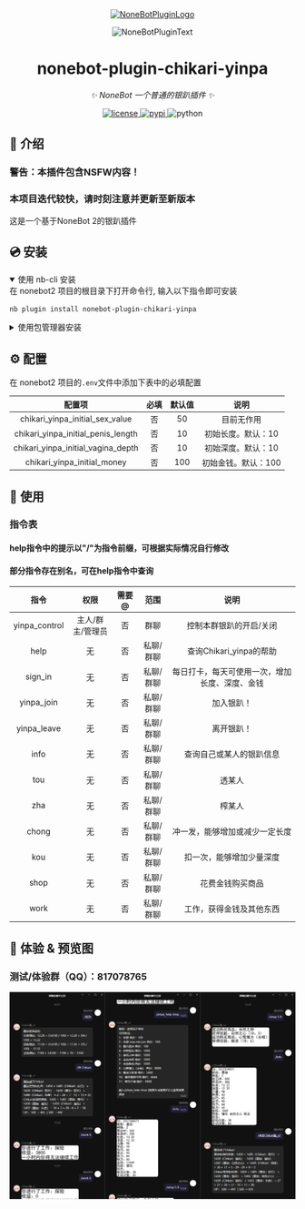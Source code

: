 <div align="center">
  <a href="https://v2.nonebot.dev/store"><img src="https://github.com/A-kirami/nonebot-plugin-template/blob/resources/nbp_logo.png" width="180" height="180" alt="NoneBotPluginLogo"></a>
  <br>
  <p><img src="https://github.com/A-kirami/nonebot-plugin-template/blob/resources/NoneBotPlugin.svg" width="240" alt="NoneBotPluginText"></p>
</div>

<div align="center">

# nonebot-plugin-chikari-yinpa

_✨ NoneBot 一个普通的银趴插件 ✨_


<a href="./LICENSE">
    <img src="https://img.shields.io/github/license/mrqx0195/nonebot-plugin-chikari-yinpa.svg" alt="license">
</a>
<a href="https://pypi.python.org/pypi/nonebot-plugin-chikari-yinpa">
    <img src="https://img.shields.io/pypi/v/nonebot-plugin-chikari-yinpa.svg" alt="pypi">
</a>
<img src="https://img.shields.io/badge/python-3.8+-blue.svg" alt="python">

</div>


## 📖 介绍

### 警告：本插件包含NSFW内容！
### 本项目迭代较快，请时刻注意并更新至新版本
这是一个基于NoneBot 2的银趴插件

## 💿 安装

<details open>
<summary>使用 nb-cli 安装</summary>
在 nonebot2 项目的根目录下打开命令行, 输入以下指令即可安装

    nb plugin install nonebot-plugin-chikari-yinpa

</details>

<details>
<summary>使用包管理器安装</summary>
在 nonebot2 项目的插件目录下, 打开命令行, 根据你使用的包管理器, 输入相应的安装命令

<details>
<summary>pip</summary>

    pip install nonebot-plugin-chikari-yinpa
</details>
<details>
<summary>pdm</summary>

    pdm add nonebot-plugin-chikari-yinpa
</details>
<details>
<summary>poetry</summary>

    poetry add nonebot-plugin-chikari-yinpa
</details>
<details>
<summary>conda</summary>

    conda install nonebot-plugin-chikari-yinpa
</details>

打开 nonebot2 项目根目录下的 `pyproject.toml` 文件, 在 `[tool.nonebot]` 部分追加写入

    plugins = ["nonebot_plugin_chikari_yinpa"]

</details>

## ⚙️ 配置

在 nonebot2 项目的`.env`文件中添加下表中的必填配置

| 配置项 | 必填 | 默认值 | 说明 |
|:-----:|:----:|:----:|:----:|
| chikari_yinpa_initial_sex_value | 否 | 50 | 目前无作用 |
| chikari_yinpa_initial_penis_length | 否 | 10 | 初始长度。默认：10 |
| chikari_yinpa_initial_vagina_depth | 否 | 10 | 初始深度。默认：10 |
| chikari_yinpa_initial_money | 否 | 100 | 初始金钱。默认：100 |

## 🎉 使用
### 指令表
#### help指令中的提示以"/"为指令前缀，可根据实际情况自行修改
#### 部分指令存在别名，可在help指令中查询
| 指令 | 权限 | 需要@ | 范围 | 说明 |
|:-----:|:----:|:----:|:----:|:----:|
| yinpa_control | 主人/群主/管理员 | 否 | 群聊 | 控制本群银趴的开启/关闭 |
| help | 无 | 否 | 私聊/群聊 | 查询Chikari_yinpa的帮助 |
| sign_in | 无 | 否 | 私聊/群聊 | 每日打卡，每天可使用一次，增加长度、深度、金钱 |
| yinpa_join | 无 | 否 | 私聊/群聊 | 加入银趴！ |
| yinpa_leave | 无 | 否 | 私聊/群聊 | 离开银趴！ |
| info | 无 | 否 | 私聊/群聊 | 查询自己或某人的银趴信息 |
| tou | 无 | 否 | 私聊/群聊 | 透某人 |
| zha | 无 | 否 | 私聊/群聊 | 榨某人 |
| chong | 无 | 否 | 私聊/群聊 | 冲一发，能够增加或减少一定长度 |
| kou | 无 | 否 | 私聊/群聊 | 扣一次，能够增加少量深度 |
| shop | 无 | 否 | 私聊/群聊 | 花费金钱购买商品 |
| work | 无 | 否 | 私聊/群聊 | 工作，获得金钱及其他东西 |

## 🥳 体验 & 预览图
### 测试/体验群（QQ）：817078765

![image](image/img_1.png)